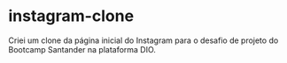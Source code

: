# instagram-clone
Criei um clone da página inicial do Instagram para o desafio de projeto do Bootcamp Santander na plataforma DIO.
